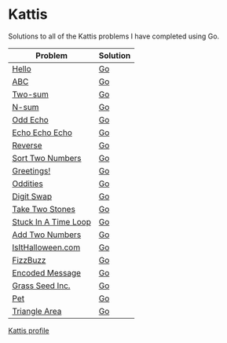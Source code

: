 # Kattis
Solutions to all of the Kattis problems I have completed using Go.

| Problem                                                             | Solution                   |
| ------------------------------------------------------------------- | -------------------------- |
| [Hello](https://open.kattis.com/problems/hello)                     | [Go](Go/hello.go)          |
| [ABC](https://open.kattis.com/problems/abc)                         | [Go](Go/abc.go)            |
| [Two-sum](https://open.kattis.com/problems/twosum)                  | [Go](Go/twosum.go)         |
| [N-sum](https://open.kattis.com/problems/nsum)                      | [Go](Go/nsum.go)           |
| [Odd Echo](https://open.kattis.com/problems/oddecho)                | [Go](Go/oddecho.go)        |
| [Echo Echo Echo](https://open.kattis.com/problems/echoechoecho)     | [Go](Go/echoechoecho.go)   |
| [Reverse](https://open.kattis.com/problems/ofugsnuid)               | [Go](Go/ofugsnuid.go)      |
| [Sort Two Numbers](https://open.kattis.com/problems/sorttwonumbers) | [Go](Go/sorttwonumbers.go) |
| [Greetings!](https://open.kattis.com/problems/greetings2)           | [Go](Go/greetings2.go)     |
| [Oddities](https://open.kattis.com/problems/oddities)               | [Go](Go/oddities.go)       |
| [Digit Swap](https://open.kattis.com/problems/digitswap)            | [Go](Go/digitswap.go)      |
| [Take Two Stones](https://open.kattis.com/problems/twostones)       | [Go](Go/twostones.go)      |
| [Stuck In A Time Loop](https://open.kattis.com/problems/timeloop)   | [Go](Go/timeloop.go)       |
| [Add Two Numbers](https://open.kattis.com/problems/addtwonumbers)   | [Go](Go/addtwonumbers.go)  |
| [IsItHalloween.com](https://open.kattis.com/problems/isithalloween) | [Go](Go/isithalloween.go)  |
| [FizzBuzz](https://open.kattis.com/problems/fizzbuzz)               | [Go](Go/fizzbuzz.go)       |
| [Encoded Message](https://open.kattis.com/problems/encodedmessage)  | [Go](Go/encodedmessage.go) |
| [Grass Seed Inc.](https://open.kattis.com/problems/grassseed)       | [Go](Go/grassseed.go)      |
| [Pet](https://open.kattis.com/problems/pet)                         | [Go](Go/pet.go)            |
| [Triangle Area](https://open.kattis.com/problems/triarea)           | [Go](Go/triarea.go)        |

[Kattis profile](https://open.kattis.com/users/ramon-rodrigues1)

